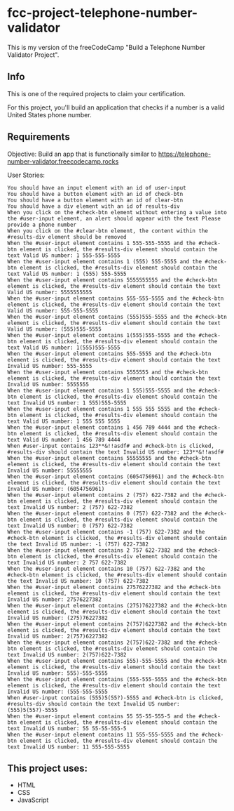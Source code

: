 # fcc-project-telephone-number-validator
This is my version of the freeCodeCamp "Build a Telephone Number Validator Project".

## Info
This is one of the required projects to claim your certification.

For this project, you'll build an application that checks if a number is a valid United States phone number.

## Requirements
Objective: Build an app that is functionally similar to https://telephone-number-validator.freecodecamp.rocks

User Stories:

    You should have an input element with an id of user-input
    You should have a button element with an id of check-btn
    You should have a button element with an id of clear-btn
    You should have a div element with an id of results-div
    When you click on the #check-btn element without entering a value into the #user-input element, an alert should appear with the text Please provide a phone number
    When you click on the #clear-btn element, the content within the #results-div element should be removed
    When the #user-input element contains 1 555-555-5555 and the #check-btn element is clicked, the #results-div element should contain the text Valid US number: 1 555-555-5555
    When the #user-input element contains 1 (555) 555-5555 and the #check-btn element is clicked, the #results-div element should contain the text Valid US number: 1 (555) 555-5555
    When the #user-input element contains 5555555555 and the #check-btn element is clicked, the #results-div element should contain the text Valid US number: 5555555555
    When the #user-input element contains 555-555-5555 and the #check-btn element is clicked, the #results-div element should contain the text Valid US number: 555-555-5555
    When the #user-input element contains (555)555-5555 and the #check-btn element is clicked, the #results-div element should contain the text Valid US number: (555)555-5555
    When the #user-input element contains 1(555)555-5555 and the #check-btn element is clicked, the #results-div element should contain the text Valid US number: 1(555)555-5555
    When the #user-input element contains 555-5555 and the #check-btn element is clicked, the #results-div element should contain the text Invalid US number: 555-5555
    When the #user-input element contains 5555555 and the #check-btn element is clicked, the #results-div element should contain the text Invalid US number: 5555555
    When the #user-input element contains 1 555)555-5555 and the #check-btn element is clicked, the #results-div element should contain the text Invalid US number: 1 555)555-5555
    When the #user-input element contains 1 555 555 5555 and the #check-btn element is clicked, the #results-div element should contain the text Valid US number: 1 555 555 5555
    When the #user-input element contains 1 456 789 4444 and the #check-btn element is clicked, the #results-div element should contain the text Valid US number: 1 456 789 4444
    When #user-input contains 123**&!!asdf# and #check-btn is clicked, #results-div should contain the text Invalid US number: 123**&!!asdf#
    When the #user-input element contains 55555555 and the #check-btn element is clicked, the #results-div element should contain the text Invalid US number: 55555555
    When the #user-input element contains (6054756961) and the #check-btn element is clicked, the #results-div element should contain the text Invalid US number: (6054756961)
    When the #user-input element contains 2 (757) 622-7382 and the #check-btn element is clicked, the #results-div element should contain the text Invalid US number: 2 (757) 622-7382
    When the #user-input element contains 0 (757) 622-7382 and the #check-btn element is clicked, the #results-div element should contain the text Invalid US number: 0 (757) 622-7382
    When the #user-input element contains -1 (757) 622-7382 and the #check-btn element is clicked, the #results-div element should contain the text Invalid US number: -1 (757) 622-7382
    When the #user-input element contains 2 757 622-7382 and the #check-btn element is clicked, the #results-div element should contain the text Invalid US number: 2 757 622-7382
    When the #user-input element contains 10 (757) 622-7382 and the #check-btn element is clicked, the #results-div element should contain the text Invalid US number: 10 (757) 622-7382
    When the #user-input element contains 27576227382 and the #check-btn element is clicked, the #results-div element should contain the text Invalid US number: 27576227382
    When the #user-input element contains (275)76227382 and the #check-btn element is clicked, the #results-div element should contain the text Invalid US number: (275)76227382
    When the #user-input element contains 2(757)6227382 and the #check-btn element is clicked, the #results-div element should contain the text Invalid US number: 2(757)6227382
    When the #user-input element contains 2(757)622-7382 and the #check-btn element is clicked, the #results-div element should contain the text Invalid US number: 2(757)622-7382
    When the #user-input element contains 555)-555-5555 and the #check-btn element is clicked, the #results-div element should contain the text Invalid US number: 555)-555-5555
    When the #user-input element contains (555-555-5555 and the #check-btn element is clicked, the #results-div element should contain the text Invalid US number: (555-555-5555
    When #user-input contains (555)5(55?)-5555 and #check-btn is clicked, #results-div should contain the text Invalid US number: (555)5(55?)-5555
    When the #user-input element contains 55 55-55-555-5 and the #check-btn element is clicked, the #results-div element should contain the text Invalid US number: 55 55-55-555-5
    When the #user-input element contains 11 555-555-5555 and the #check-btn element is clicked, the #results-div element should contain the text Invalid US number: 11 555-555-5555

## This project uses:
- HTML
- CSS
- JavaScript
